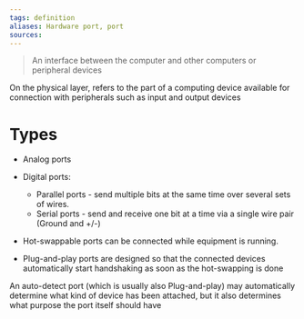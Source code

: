 ```yaml
---
tags: definition
aliases: Hardware port, port
sources: 
---
```


> An interface between the computer and other computers or peripheral devices

On the physical layer, refers to the part of a computing device available for connection with peripherals such as input and output devices

# Types 
- Analog ports
- Digital ports:
    - Parallel ports - send multiple bits at the same time over several sets of wires.
    - Serial ports - send and receive one bit at a time via a single wire pair (Ground and +/-)

- Hot-swappable ports can be connected while equipment is running.

- Plug-and-play ports are designed so that the connected devices automatically start handshaking as soon as the hot-swapping is done

An auto-detect port (which is usually also Plug-and-play) may automatically determine what kind of device has been attached, but it also determines what purpose the port itself should have